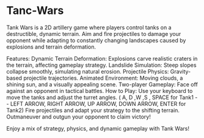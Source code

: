 # Tanc-Wars

Tank Wars is a 2D artillery game where players control tanks on a destructible, dynamic terrain. Aim and fire projectiles to damage your opponent while adapting to constantly changing landscapes caused by explosions and terrain deformation.

Features:
Dynamic Terrain Deformation: Explosions carve realistic craters in the terrain, affecting gameplay strategy.
Landslide Simulation: Steep slopes collapse smoothly, simulating natural erosion.
Projectile Physics: Gravity-based projectile trajectories.
Animated Environment: Moving clouds, a shining sun, and a visually appealing scene.
Two-player Gameplay: Face off against an opponent in tactical battles.
How to Play:
Use your keyboard to move the tanks and adjust the turret angles. ( A, D ,W ,S , SPACE for Tank1 -- LEFT ARROW, RIGHT ARROW, UP ARROW, DOWN ARROW, ENTER for Tank2)
Fire projectiles and adapt your strategy to the shifting terrain.
Outmaneuver and outgun your opponent to claim victory!

Enjoy a mix of strategy, physics, and dynamic gameplay with Tank Wars!
